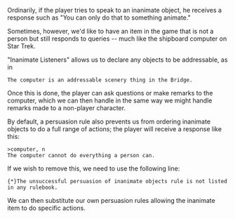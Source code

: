 Ordinarily, if the player tries to speak to an inanimate object, he receives a response such as "You can only do that to something animate."

Sometimes, however, we'd like to have an item in the game that is not a person but still responds to queries -- much like the shipboard computer on Star Trek.

"Inanimate Listeners" allows us to declare any objects to be addressable, as in

	The computer is an addressable scenery thing in the Bridge.

Once this is done, the player can ask questions or make remarks to the computer, which we can then handle in the same way we might handle remarks made to a non-player character.

By default, a persuasion rule also prevents us from ordering inanimate objects to do a full range of actions; the player will receive a response like this:

	>computer, n
	The computer cannot do everything a person can.

If we wish to remove this, we need to use the following line:

	{*}The unsuccessful persuasion of inanimate objects rule is not listed in any rulebook.

We can then substitute our own persuasion rules allowing the inanimate item to do specific actions.

